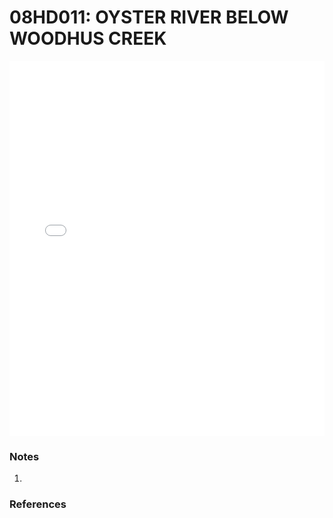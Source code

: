 # 08HD011: OYSTER RIVER BELOW WOODHUS CREEK

<iframe src="/distribution_estimation/_static/stations/08HD011_fdc.html" width="100%" height="600" frameborder="0"></iframe>

### Notes
1. 

### References

